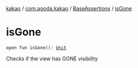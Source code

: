[kakao](../../index.md) / [com.agoda.kakao](../index.md) / [BaseAssertions](index.md) / [isGone](./is-gone.md)

# isGone

`open fun isGone(): `[`Unit`](https://kotlinlang.org/api/latest/jvm/stdlib/kotlin/-unit/index.html)

Checks if the view has GONE visibility

